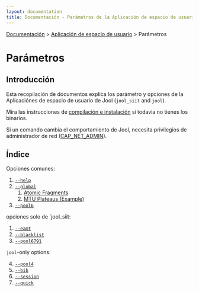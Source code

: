 ```yaml
---
layout: documentation
title: Documentación - Parámetros de la Aplicación de espacio de usuario
---
```


[Documentación](esp-doc-index.html) > [Aplicación de espacio de usuario](esp-doc-index.html#aplicacin-de-espacio-de-usuario) > Parámetros

# Parámetros

## Introducción

Esta recopilación de documentos explica los parámetro y opciones de la Aplicaciónes de espacio de usuario de Jool (`jool_siit` and `jool`).

Mira las instrucciones de [compilación e instalación](esp-usr-install.html) si todavia no tienes los binarios.

Si un comando cambia el comportamiento de Jool, necesita privilegios de administrador de red ([CAP_NET_ADMIN](http://linux.die.net/man/7/capabilities)).

## Índice

Opciones comunes:

1. [`--help`](esp-usr-flags-help.html)
2. [`--global`](esp-usr-flags-global.html)
	1. [Atomic Fragments](esp-usr-flags-atomic.html)
	2. [MTU Plateaus (Example)](esp-usr-flags-plateaus.html)
3. [`--pool6`](esp-usr-flags-pool6.html)

opciones solo de `jool_siit:

1. [`--eamt`](esp-usr-flags-eamt.html)
2. [`--blacklist`](esp-usr-flags-blacklist.html)
2. [`--pool6791`](esp-usr-flags-pool6791.html)

`jool`-only options:

4. [`--pool4`](esp-usr-flags-pool4.html)
1. [`--bib`](esp-usr-flags-bib.html)
2. [`--session`](esp-usr-flags-session.html)
3. [`--quick`](esp-usr-flags-quick.html)
